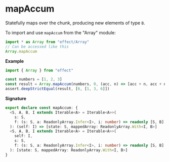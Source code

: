 # mapAccum

Statefully maps over the chunk, producing new elements of type `B`.

To import and use `mapAccum` from the "Array" module:

```ts
import * as Array from "effect/Array"
// Can be accessed like this
Array.mapAccum
```

**Example**

```ts
import { Array } from "effect"

const numbers = [1, 2, 3]
const result = Array.mapAccum(numbers, 0, (acc, n) => [acc + n, acc + n])
assert.deepStrictEqual(result, [6, [1, 3, 6]])
```

**Signature**

```ts
export declare const mapAccum: {
  <S, A, B, I extends Iterable<A> = Iterable<A>>(
    s: S,
    f: (s: S, a: ReadonlyArray.Infer<I>, i: number) => readonly [S, B]
  ): (self: I) => [state: S, mappedArray: ReadonlyArray.With<I, B>]
  <S, A, B, I extends Iterable<A> = Iterable<A>>(
    self: I,
    s: S,
    f: (s: S, a: ReadonlyArray.Infer<I>, i: number) => readonly [S, B]
  ): [state: S, mappedArray: ReadonlyArray.With<I, B>]
}
```
